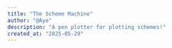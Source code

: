 ```yaml
---
title: "The Scheme Machine"
author: "@Ayo"
description: "A pen plotter for plotting schemes!"
created_at: "2025-05-29"
---
```

